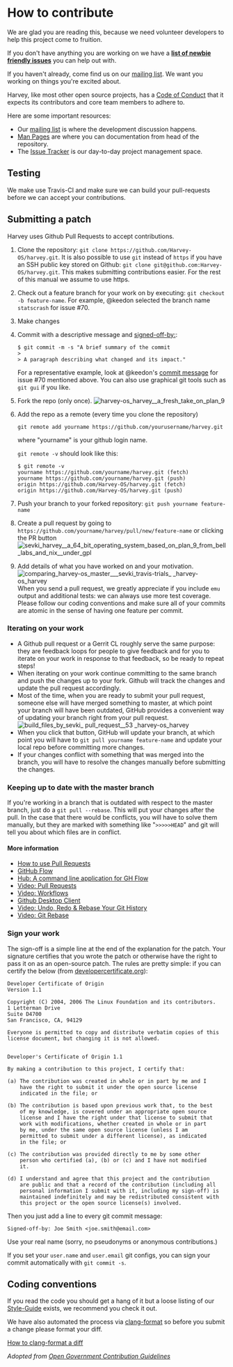 # How to contribute

We are glad you are reading this, because we need volunteer developers
to help this project come to fruition.

If you don't have anything you are working on we have a
[**list of newbie friendly issues**](https://github.com/Harvey-OS/harvey/issues?utf8=%E2%9C%93&q=is%3Aissue+is%3Aopen+label%3A%22help+wanted%22+label%3A%22newbie+friendly%22)
you can help out with.

If you haven't already, come find us on our
[mailing list](https://groups.google.com/forum/#!forum/harvey). We
want you working on things you're excited about.

Harvey, like most other open source projects, has a
[Code of Conduct](https://github.com/Harvey-OS/harvey/wiki/Code-of-Conduct)
that it expects its contributors and core team members to adhere to.

Here are some important resources:

  * Our [mailing list](https://groups.google.com/forum/#!forum/harvey)
    is where the development discussion happens.
  * [Man Pages](https://sevki.io/harvey/sys/man/1/0intro) are where
    you can documentation from head of the repository.
  * The [Issue Tracker](https://github.com/Harvey-OS/harvey/issues) is
    our day-to-day project management space.


## Testing

We make use Travis-CI and make sure we can build your pull-requests
before we can accept your contributions.

## Submitting a patch

Harvey uses Github Pull Requests to accept contributions.

1.  Clone the repository:
	`git clone https://github.com/Harvey-OS/harvey.git`.
	It is also possible to use `git` instead of `https` if you have an
    SSH public key stored on Github:
	`git clone git@github.com:Harvey-OS/harvey.git`.
	This makes submitting contributions easier. For the rest of this
    manual we assume to use https.
2.  Check out a feature branch for your work on by executing:
	`git checkout -b feature-name`.
	For example, @keedon selected the branch name `statscrash` for
    issue #70.
3.  Make changes
4.  Commit with a descriptive message and [signed-off-by:](https://github.com/docker/Harvey-OS/harvey/master/CONTRIBUTING.md#sign-your-work):
    ```
    $ git commit -m -s "A brief summary of the commit
    >
    > A paragraph describing what changed and its impact."
    ```
    For a representative example, look at @keedon's
	[commit message](https://github.com/keedon/harvey/commit/09fe3a21fa8b42088bc8ad83287928e9e7cc96ef)
	for issue #70 mentioned above. You can also use graphical git
    tools such as `git gui` if you like.
5.  Fork the repo (only once).
    ![harvey-os_harvey__a_fresh_take_on_plan_9](https://cloud.githubusercontent.com/assets/429977/13457174/099fb5cc-e067-11e5-83ce-f65aa966a4a9.png)
6.  Add the repo as a remote (every time you clone the repository)

    `git remote add yourname https://github.com/yourusername/harvey.git`

    where "yourname" is your github login name.

    `git remote -v` should look like this:
    ```
    $ git remote -v
    yourname https://github.com/yourname/harvey.git (fetch)
    yourname https://github.com/yourname/harvey.git (push)
    origin https://github.com/Harvey-OS/harvey.git (fetch)
    origin https://github.com/Harvey-OS/harvey.git (push)
    ```
7.  Push your branch to your forked repository:
	`git push yourname feature-name`
8.  Create a pull request by going to
    `https://github.com/yourname/harvey/pull/new/feature-name`
	or clicking the PR button
    ![sevki_harvey__a_64_bit_operating_system_based_on_plan_9_from_bell_labs_and_nix__under_gpl](https://cloud.githubusercontent.com/assets/429977/13457635/79359350-e069-11e5-987b-1b4fccc45372.png)
9.  Add details of what you have worked on and your motivation.
    ![comparing_harvey-os_master___sevki_travis-trials_ _harvey-os_harvey](https://cloud.githubusercontent.com/assets/429977/13457683/aa2a423a-e069-11e5-84cc-1173e33264cb.png)
    When you send a pull request, we greatly appreciate if you include
    `emu` output and additional tests: we can always use more test
    coverage. Please follow our coding conventions and make sure all
    of your commits are atomic in the sense of having one feature per
    commit.

### Iterating on your work

- A Github pull request or a Gerrit CL roughly serve the same purpose:
  they are feedback loops for people to give feedback and for you to
  iterate on your work in response to that feedback, so be ready to
  repeat steps!
- When iterating on your work continue committing to the same branch
  and push the changes up to your fork. Github will track the changes
  and update the pull request accordingly.
- Most of the time, when you are ready to submit your pull request,
  someone else will have merged something to master, at which point
  your branch will have been outdated, GitHub provides a convenient
  way of updating your branch right from your pull request.
  ![build_files_by_sevki_ _pull_request__53_ _harvey-os_harvey](https://cloud.githubusercontent.com/assets/429977/13457994/4d9a3118-e06b-11e5-9898-f8574b5ce11d.png)
- When you click that button, GitHub will update your branch, at which
  point you will have to `git pull yourname feature-name` and update
  your local repo before committing more changes.
- If your changes conflict with something that was merged into the
  branch, you will have to resolve the changes manually before
  submitting the changes.

### Keeping up to date with the master branch

If you're working in a branch that is outdated with respect to the
master branch, just do a `git pull --rebase`. This will put your
changes after the pull. In the case that there would be conflicts, you
will have to solve them manually, but they are marked with something
like "`>>>>>HEAD`" and git will tell you about which files are in
conflict.

#### More information

- [How to use Pull Requests](http://help.github.com/pull-requests/)
- [GitHub Flow](https://guides.github.com/introduction/flow/)
- [Hub: A command line application for GH Flow](https://hub.github.com)
- [Video: Pull Requests](https://www.youtube.com/watch?v=81uKcXZoQ2A)
- [Video: Workflows](https://www.youtube.com/watch?v=EwWZbyjDs9c)
- [Github Desktop Client](https://desktop.github.com/)
- [Video: Undo, Redo & Rebase Your Git History](https://www.youtube.com/watch?v=W39CfI3-JFc)
- [Video: Git Rebase](https://www.youtube.com/watch?v=SxzjZtJwOgo)

### Sign your work

The sign-off is a simple line at the end of the explanation for the patch. Your
signature certifies that you wrote the patch or otherwise have the right to pass
it on as an open-source patch. The rules are pretty simple: if you can certify
the below (from [developercertificate.org](http://developercertificate.org/)):

```
Developer Certificate of Origin
Version 1.1

Copyright (C) 2004, 2006 The Linux Foundation and its contributors.
1 Letterman Drive
Suite D4700
San Francisco, CA, 94129

Everyone is permitted to copy and distribute verbatim copies of this
license document, but changing it is not allowed.


Developer's Certificate of Origin 1.1

By making a contribution to this project, I certify that:

(a) The contribution was created in whole or in part by me and I
    have the right to submit it under the open source license
    indicated in the file; or

(b) The contribution is based upon previous work that, to the best
    of my knowledge, is covered under an appropriate open source
    license and I have the right under that license to submit that
    work with modifications, whether created in whole or in part
    by me, under the same open source license (unless I am
    permitted to submit under a different license), as indicated
    in the file; or

(c) The contribution was provided directly to me by some other
    person who certified (a), (b) or (c) and I have not modified
    it.

(d) I understand and agree that this project and the contribution
    are public and that a record of the contribution (including all
    personal information I submit with it, including my sign-off) is
    maintained indefinitely and may be redistributed consistent with
    this project or the open source license(s) involved.
```

Then you just add a line to every git commit message:

    Signed-off-by: Joe Smith <joe.smith@email.com>

Use your real name (sorry, no pseudonyms or anonymous contributions.)

If you set your `user.name` and `user.email` git configs, you can sign your
commit automatically with `git commit -s`.

## Coding conventions

If you read the code you should get a hang of it but a loose listing
of our
[Style-Guide](https://github.com/Harvey-OS/harvey/wiki/Style-Guide)
exists, we recommend you check it out.

We have also automated the process via
[clang-format](http://clang.llvm.org/docs/ClangFormat.html)
so before you submit a change please format your diff.

[How to clang-format a diff](http://clang.llvm.org/docs/ClangFormat.html#script-for-patch-reformatting)

_Adopted from [Open Government Contribution Guidelines](https://github.com/opengovernment/opengovernment/blob/master/CONTRIBUTING.md)_
